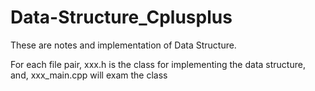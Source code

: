 # Data-Structure_Cplusplus

These are notes and implementation of Data Structure.

For each file pair,
xxx.h is the class for implementing the data structure,
and,
xxx_main.cpp will exam the class
